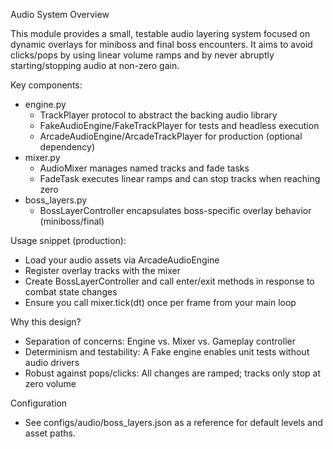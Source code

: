 Audio System Overview

This module provides a small, testable audio layering system focused on dynamic overlays for miniboss and final boss encounters. It aims to avoid clicks/pops by using linear volume ramps and by never abruptly starting/stopping audio at non-zero gain.

Key components:
- engine.py
  - TrackPlayer protocol to abstract the backing audio library
  - FakeAudioEngine/FakeTrackPlayer for tests and headless execution
  - ArcadeAudioEngine/ArcadeTrackPlayer for production (optional dependency)
- mixer.py
  - AudioMixer manages named tracks and fade tasks
  - FadeTask executes linear ramps and can stop tracks when reaching zero
- boss_layers.py
  - BossLayerController encapsulates boss-specific overlay behavior (miniboss/final)

Usage snippet (production):

- Load your audio assets via ArcadeAudioEngine
- Register overlay tracks with the mixer
- Create BossLayerController and call enter/exit methods in response to combat state changes
- Ensure you call mixer.tick(dt) once per frame from your main loop

Why this design?
- Separation of concerns: Engine vs. Mixer vs. Gameplay controller
- Determinism and testability: A Fake engine enables unit tests without audio drivers
- Robust against pops/clicks: All changes are ramped; tracks only stop at zero volume

Configuration
- See configs/audio/boss_layers.json as a reference for default levels and asset paths.
